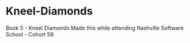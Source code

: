 # Kneel-Diamonds
Book 5 - Kneel Diamonds
Made this while attending Nashville Software School - Cohort 59.
